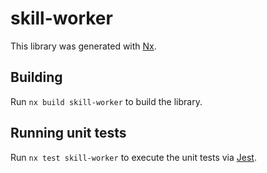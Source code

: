 # skill-worker

This library was generated with [Nx](https://nx.dev).

## Building

Run `nx build skill-worker` to build the library.

## Running unit tests

Run `nx test skill-worker` to execute the unit tests via [Jest](https://jestjs.io).

